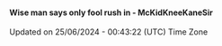#### Wise man says only fool rush in - McKidKneeKaneSir
Updated on 25/06/2024 - 00:43:22 (UTC) Time Zone
